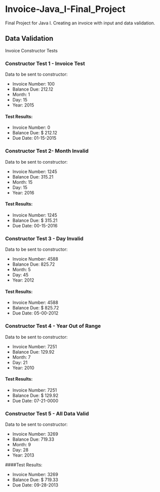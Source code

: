 # Invoice-Java_I-Final_Project
 Final Project for Java I.  Creating an invoice with input and data validation. 

## Data Validation
Invoice Constructor Tests

### Constructor Test 1 - Invoice Test
Data to be sent to constructor:
 * Invoice Number:	 100
 * Balance Due:	 	212.12
 * Month:		 	1
 * Day:		 	15
 * Year:		 	2015

#### Test Results:
 * Invoice Number: 		 	    	   0
 * Balance Due:			   $    212.12
 * Due Date: 			 01-15-2015

### Constructor Test 2- Month Invalid
Data to be sent to constructor:
 * Invoice Number:	 1245
 * Balance Due:	 	315.21
 * Month:		 	15
 * Day:		 	15
 * Year:			 2016

#### Test Results:
 * Invoice Number: 	                                            1245
 * Balance Due:		                   $    315.21
 * Due Date: 			 00-15-2016


### Constructor Test 3 - Day Invalid
Data to be sent to constructor:
 * Invoice Number:	 	4588
 * Balance Due:	 	825.72
 * Month:			 5
 * Day:			 45
 * Year:		 	2012

#### Test Results:
 * Invoice Number: 	                                            4588
 * Balance Due:		                   $    825.72
 * Due Date: 			 05-00-2012


### Constructor Test 4 - Year Out of Range
Data to be sent to constructor:
 * Invoice Number:	 	7251
 * Balance Due:	 	129.92
 * Month:		 	7
 * Day:		 	21
 * Year:		 	2010

#### Test Results:
 * Invoice Number: 	       		            7251
 * Balance Due:			   $    129.92
 * Due Date: 			 07-21-0000


### Constructor Test 5 - All Data Valid
Data to be sent to constructor:
 * Invoice Number:	 	3269
 * Balance Due:	 	719.33
 * Month:			9
 * Day:		 	28
 * Year:			2013

####Test Results:
 * Invoice Number: 	      		            3269
 * Balance Due:			   $    719.33
 * Due Date: 			 09-28-2013
